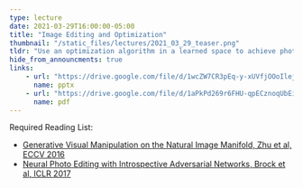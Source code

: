 ```yaml
---
type: lecture
date: 2021-03-29T16:00:00-05:00
title: "Image Editing and Optimization"
thumbnail: "/static_files/lectures/2021_03_29_teaser.png"
tldr: "Use an optimization algorithm in a learned space to achieve photo manipulation"
hide_from_announcments: true
links:
    - url: "https://drive.google.com/file/d/1wcZW7CR3pEq-y-xUVfjOOoIlej5_qnir/view?usp=sharing"
      name: pptx
    - url: "https://drive.google.com/file/d/1aPkPd269r6FHU-qpECznoqUbEi3_zog7/view?usp=sharing"
      name: pdf
---
```

Required Reading List:
- [Generative Visual Manipulation on the Natural Image Manifold, Zhu et al, ECCV 2016](https://arxiv.org/abs/1609.03552)
- [Neural Photo Editing with Introspective Adversarial Networks, Brock et al, ICLR 2017](https://arxiv.org/abs/1609.07093)
